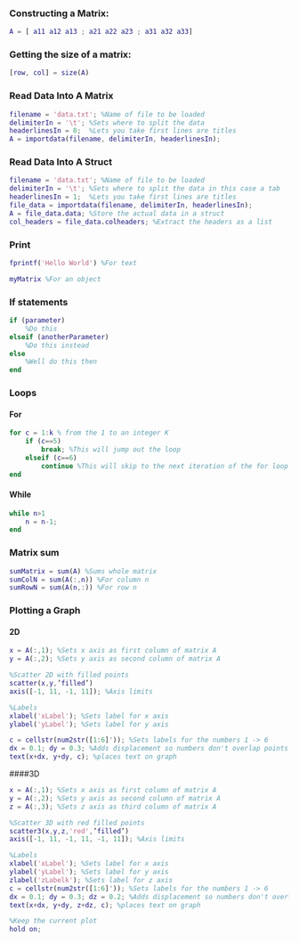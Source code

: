 ### Constructing a Matrix:

```matlab
A = [ a11 a12 a13 ; a21 a22 a23 ; a31 a32 a33]
```

### Getting the size of a matrix:

```matlab
[row, col] = size(A)
```

### Read Data Into A Matrix

```matlab
filename = 'data.txt'; %Name of file to be loaded
delimiterIn = '\t'; %Sets where to split the data
headerlinesIn = 0;  %Lets you take first lines are titles
A = importdata(filename, delimiterIn, headerlinesIn); 
```

### Read Data Into A Struct

```matlab
filename = 'data.txt'; %Name of file to be loaded
delimiterIn = '\t'; %Sets where to split the data in this case a tab
headerlinesIn = 1;  %Lets you take first lines are titles
file_data = importdata(filename, delimiterIn, headerlinesIn); 
A = file_data.data; %Store the actual data in a struct
col_headers = file_data.colheaders; %Extract the headers as a list
```

### Print 

```matlab
fprintf('Hello World') %For text

myMatrix %For an object
```

### If statements

```matlab
if (parameter)
	%Do this
elseif (anotherParameter)
	%Do this instead
else
	%Well do this then
end
```

### Loops

#### For 

```matlab
for c = 1:k % from the 1 to an integer K
	if (c==5)
		break; %This will jump out the loop
	elseif (c==6)
		continue %This will skip to the next iteration of the for loop
end
```

#### While

```matlab
while n>1
	n = n-1;
end
```

### Matrix sum

```matlab
sumMatrix = sum(A) %Sums whole matrix
sumColN = sum(A(:,n)) %For column n
sumRowN = sum(A(n,:)) %For row n
```

### Plotting a Graph

#### 2D

```matlab
x = A(:,1); %Sets x axis as first column of matrix A
y = A(:,2); %Sets y axis as second column of matrix A

%Scatter 2D with filled points
scatter(x,y,’filled’) 
axis([-1, 11, -1, 11]); %Axis limits

%Labels
xlabel('xLabel'); %Sets label for x axis
ylabel('yLabel'); %Sets label for y axis

c = cellstr(num2str([1:6]')); %Sets labels for the numbers 1 -> 6
dx = 0.1; dy = 0.3; %Adds displacement so numbers don't overlap points
text(x+dx, y+dy, c); %places text on graph
```

####3D

```matlab
x = A(:,1); %Sets x axis as first column of matrix A
y = A(:,2); %Sets y axis as second column of matrix A
z = A(:,3); %Sets z axis as third column of matrix A

%Scatter 3D with red filled points
scatter3(x,y,z,'red',’filled’) 
axis([-1, 11, -1, 11, -1, 11]); %Axis limits

%Labels
xlabel('xLabel'); %Sets label for x axis
ylabel('yLabel'); %Sets label for y axis
zlabel('zLabelk'); %Sets label for z axis
c = cellstr(num2str([1:6]')); %Sets labels for the numbers 1 -> 6
dx = 0.1; dy = 0.3; dz = 0.2; %Adds displacement so numbers don't overlap points
text(x+dx, y+dy, z+dz, c); %places text on graph

%Keep the current plot
hold on;

```


